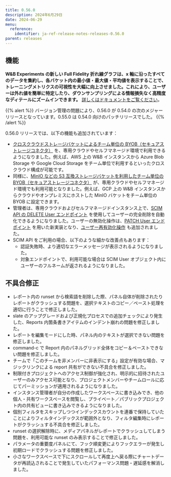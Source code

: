 ```yaml
---
title: 0.56.0
description: 2024年6月29日
date: 2024-06-29
menu:
  reference:
    identifier: ja-ref-release-notes-releases-0.56.0
parent: releases
---
```


## 機能

**W&B Experiments の新しい Full Fidelity 折れ線グラフは、x 軸に沿ったすべてのデータを集約し、各バケット内の最小値・最大値・平均値を表示することで、トレーニングメトリクスの可視性を大幅に向上させました。これにより、ユーザーは外れ値を簡単に特定したり、ダウンサンプリングによる情報損失なく高精度なディテールにズームインできます。**  [詳しくはドキュメントをご覧ください](https://docs.wandb.ai/guides/app/features/panels/line-plot/sampling)。

{{% alert %}}
バージョン管理の問題により、0.56.0 が 0.54.0 の次のメジャーリリースとなっています。0.55.0 は 0.54.0 向けのパッチリリースでした。
{{% /alert %}}

0.56.0 リリースでは、以下の機能も追加されています：
* [クロスクラウドストレージバケットによるチーム単位の BYOB（セキュアストレージコネクタ）](https://docs.wandb.ai/guides/hosting/data-security/secure-storage-connector#cross-cloud-or-s3-compatible-storage-for-team-level-byob) を、専用クラウドやセルフマネージド環境で利用できるようになりました。例えば、AWS 上の W&B インスタンスから Azure Blob Storage や Google Cloud Storage をチーム単位で利用するといったクロスクラウド構成が可能です。 
* 同様に、[MinIO などの S3 互換ストレージバケットを利用したチーム単位の BYOB（セキュアストレージコネクタ）](https://docs.wandb.ai/guides/hosting/data-security/secure-storage-connector#cross-cloud-or-s3-compatible-storage-for-team-level-byob) が、専用クラウドやセルフマネージド環境でも利用可能となりました。例えば、GCP 上の W&B インスタンスからクラウドやオンプレミスにホストした MinIO バケットをチーム単位の BYOB に設定できます。
* 管理者は、専用クラウドおよびセルフマネージドインスタンス上で、[SCIM API の DELETE User エンドポイント](https://docs.wandb.ai/guides/hosting/iam/scim#delete-user) を使用してユーザーの完全削除を自動化できるようになりました。ユーザーの無効化操作は、[PATCH User エンドポイント](https://docs.wandb.ai/guides/hosting/iam/scim#deactivate-user) を用いた新実装となり、[ユーザー再有効化操作](https://docs.wandb.ai/guides/hosting/iam/scim#reactivate-user) も追加されました。
* SCIM API をご利用の場合、以下のような細かな改善点もあります：
    * 認証失敗時、より適切なエラーメッセージが表示されるようになりました。
    * 対象エンドポイントで、利用可能な場合は SCIM User オブジェクト内にユーザーのフルネームが返されるようになりました。

## 不具合修正

* レポート内の runset から検索語を削除した際、パネル自体が削除されたりレポートがクラッシュする問題を、選択テキストのコピー／ペースト処理を適切に行うことで修正しました。
* slate のアップグレードおよび正規化プロセスでの追加チェックにより発生した、Reports 内箇条書きアイテムのインデント崩れの問題を修正しました。
* レポートを編集モードにした時、パネル内のテキストが選択できない問題を修正しました。
* command-c で Report 内のパネルグリッド全体をコピー＆ペーストできない問題を修正しました。
* チームで「このチームを非メンバーに非表示にする」設定が有効な場合、マジックリンクによる report 共有ができない不具合を修正しました。
* 制限付きプロジェクトへのアクセス制御が強化され、明示的に招待されたユーザーのみアクセス可能となり、プロジェクトメンバーやチームロールに応じてパーミッションが適用されるようになりました。
* インスタンス管理者が自分の作成したワークスペースに書き込みでき、他の個人・共有ワークスペースを閲覧し、プライベート／パブリックプロジェクト内の共有ビューに書き込みできるようになりました。
* 個別フィルタをスキップしつつインデックスカウントを連番で保持していたことによりフィルタインデックスが範囲外となり、フィルタ編集時にレポートがクラッシュする不具合を修正しました。
* runset の選択解除時に、メディアパネルがレポートでクラッシュしてしまう問題を、利用可能な runset のみ表示することで修正しました。
* パラメータの重要度パネルにて、フック順変更によりフックエラーが発生し初期ロードでクラッシュする問題を修正しました。
* 小さなワークスペースで下にスクロールして再度上へ戻る際にチャートデータが再読込されることで発生していたパフォーマンス問題・遅延感を解消しました。